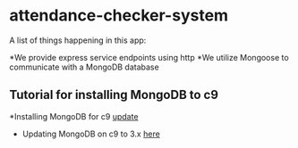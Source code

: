 # attendance-checker-system

A list of things happening in this app:

*We provide express service endpoints using http
*We utilize Mongoose to communicate with a MongoDB database

## Tutorial for installing MongoDB to c9

 *Installing MongoDB for c9 [update](https://community.c9.io/t/updating-mongodb/3914)
 * Updating MongoDB on c9 to 3.x [here](https://community.c9.io/t/setting-up-mongodb/1717)